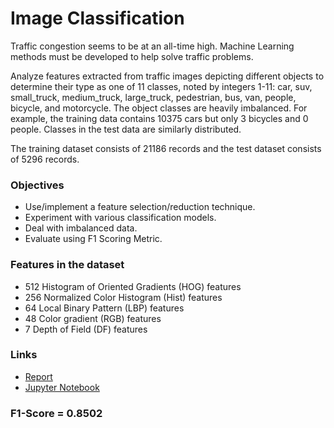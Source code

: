 # Image Classification

Traffic congestion seems to be at an all-time high. Machine Learning methods must be developed to help solve traffic problems. 

Analyze features extracted from traffic images depicting different objects to determine their type as one of 11 classes, noted by integers 1-11: car, suv, small_truck, medium_truck, large_truck, pedestrian, bus, van, people, bicycle, and motorcycle. The object classes are heavily imbalanced. For example, the training data contains 10375 cars but only 3 bicycles and 0 people. Classes in the test data are similarly distributed.

The training dataset consists of 21186 records and the test dataset consists of 5296 records.

### Objectives

* Use/implement a feature selection/reduction technique. 
* Experiment with various classification models.
* Deal with imbalanced data.
* Evaluate using F1 Scoring Metric.

### Features in the dataset

- 512 Histogram of Oriented Gradients (HOG) features
- 256 Normalized Color Histogram (Hist) features
- 64 Local Binary Pattern (LBP) features 
- 48 Color gradient (RGB) features
- 7 Depth of Field (DF) features

### Links

* [Report](report/012457289.pdf)
* [Jupyter Notebook](src/image_classifier_pr2.ipynb)

### F1-Score = 0.8502



